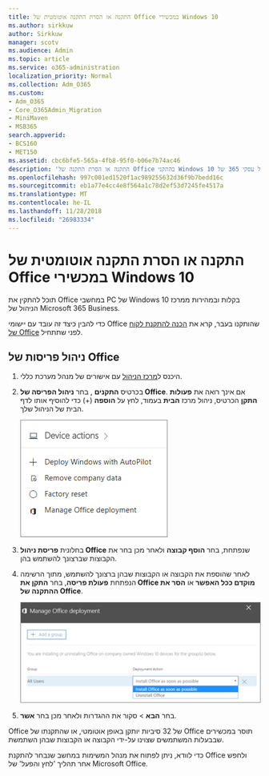 ```yaml
---
title: התקנה או הסרת התקנה אוטומטית של Office במכשירי Windows 10
ms.author: sirkkuw
author: Sirkkuw
manager: scotv
ms.audience: Admin
ms.topic: article
ms.service: o365-administration
localization_priority: Normal
ms.collection: Adm_O365
ms.custom:
- Adm_O365
- Core_O365Admin_Migration
- MiniMaven
- MSB365
search.appverid:
- BCS160
- MET150
ms.assetid: cbc6bfe5-565a-4fb8-95f0-b06e7b74ac46
description: 'התקנה או הסרת התקנה של Office בהתקני Windows 10 ממרכז ניהול עסקי 365 של Microsoft. '
ms.openlocfilehash: 997c001ed1520f1ac989255632d36f9b7bedd16c
ms.sourcegitcommit: eb1a77e4cc4e8f564a1c78d2ef53d7245fe4517a
ms.translationtype: MT
ms.contentlocale: he-IL
ms.lasthandoff: 11/28/2018
ms.locfileid: "26983334"
---
```

# <a name="automatically-install-or-uninstall-office-on-windows-10-devices"></a>התקנה או הסרת התקנה אוטומטית של Office במכשירי Windows 10

תוכל להתקין את Office במחשבי PC של Windows 10 בקלות ובמהירות ממרכז הניהול של Microsoft 365 Business.
  
כדי להבין כיצד זה עובד עם יישומי Office שהותקנו בעבר, קרא את [הכנה להתקנת לקוח של Office](prepare-for-office-client-deployment.md) לפני שתתחיל. 
  
## <a name="manage-office-deployments"></a>ניהול פריסות של Office

1. היכנס ל[מרכז הניהול](https://aka.ms/bcsportal) עם אישורים של מנהל מערכת כללי. 
    
2. בכרטיס **התקנים** , בחר **ניהול הפריסה של Office**.    אם אינך רואה את **פעולות התקן** הכרטיס, ניהול מרכז **הבית** בעמוד, לחץ על **הוספה** (+) כדי להוסיף אותו לדף הבית של הניהול שלך.
    
    ![Screenshot of the Devices card in the admin center](media/9982e784-dbf9-4a76-a159-bb3e2e5aa23f.png)
  
3. בחלונית **פריסת ניהול Office** שנפתחת, בחר **הוסף קבוצה** ולאחר מכן בחר את הקבוצות שברצונך להשתמש בהן.
    
4. לאחר שהוספת את הקבוצה או הקבוצות שבהן ברצונך להשתמש, מתוך הרשימה הנפתחת **פעולת פריסה**, בחר **התקן את Office מוקדם ככל האפשר** או **הסר את ההתקנה של Office**.
    
    ![In the Manage Office deployment pane, choose either Install Office as soon as possible, or Uninstall Office.](media/00f24a61-1848-40c0-b037-78d726c7d757.png)
  
5. בחר **הבא** \> סקור את ההגדרות ולאחר מכן בחר **אשר**.
    
Office של 32 סיביות יותקן באופן אוטומטי, או שהתקנתו של Office תוסר במכשירים שבבעלות המשתמשים שצוינו על-ידי הקבוצה או הקבוצות שבהן השתמשת.
  
כדי לוודא, ניתן לפתוח את מנהל המשימות במחשב שנבחר להתקנת Office ולחפש אחר תהליך 'לחץ והפעל' של Microsoft Office.
  


